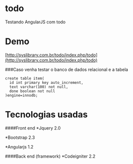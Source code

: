 todo
====

Testando AngularJS com todo

Demo
====

[http://syslibrary.com.br/todo/index.php/todo](http://syslibrary.com.br/todo/index.php/todo)


###Caso venha testar o banco de dados relacional e a tabela
```
create table item(
  id int primary key auto_increment,
  text varchar(100) not null,
  done boolean not null
)engine=innodb;
```

Tecnologias usadas
==================

####Front end
*Jquery 2.0

*Bootstrap 2.3

*Angularjs 1.2

####Back end (framework)
*Codeigniter 2.2



